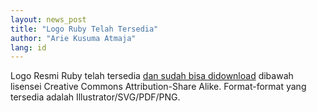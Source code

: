 ```yaml
---
layout: news_post
title: "Logo Ruby Telah Tersedia"
author: "Arie Kusuma Atmaja"
lang: id
---
```


Logo Resmi Ruby telah tersedia [dan sudah bisa didownload][1] dibawah
lisensei Creative Commons Attribution-Share Alike. Format-format yang
tersedia adalah Illustrator/SVG/PDF/PNG.



[1]: http://www.ruby-assn.org/index.html.en 
